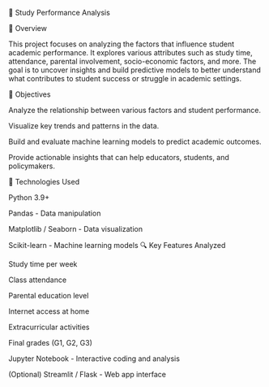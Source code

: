 📘 Study Performance Analysis

📍 Overview

This project focuses on analyzing the factors that influence student academic performance. It explores various attributes such as study time, attendance, parental involvement, socio-economic factors, and more. The goal is to uncover insights and build predictive models to better understand what contributes to student success or struggle in academic settings.

🎯 Objectives

Analyze the relationship between various factors and student performance.

Visualize key trends and patterns in the data.

Build and evaluate machine learning models to predict academic outcomes.

Provide actionable insights that can help educators, students, and policymakers.

🧰 Technologies Used

Python 3.9+

Pandas - Data manipulation

Matplotlib / Seaborn - Data visualization

Scikit-learn - Machine learning models
🔍 Key Features Analyzed

Study time per week

Class attendance

Parental education level

Internet access at home

Extracurricular activities

Final grades (G1, G2, G3)

Jupyter Notebook - Interactive coding and analysis

(Optional) Streamlit / Flask - Web app interface
